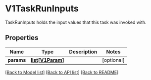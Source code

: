 # V1TaskRunInputs

TaskRunInputs holds the input values that this task was invoked with.
## Properties
Name | Type | Description | Notes
------------ | ------------- | ------------- | -------------
**params** | [**list[V1Param]**](V1Param.md) |  | [optional] 

[[Back to Model list]](../README.md#documentation-for-models) [[Back to API list]](../README.md#documentation-for-api-endpoints) [[Back to README]](../README.md)


